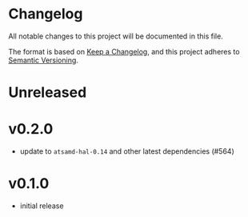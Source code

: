 # Changelog

All notable changes to this project will be documented in this file.

The format is based on [Keep a Changelog](https://keepachangelog.com/en/1.0.0/), and this project adheres
to [Semantic Versioning](https://semver.org/spec/v2.0.0.html).

# Unreleased

# v0.2.0

- update to `atsamd-hal-0.14` and other latest dependencies (#564)

# v0.1.0

- initial release
